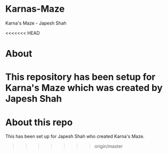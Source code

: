 # Karnas-Maze
Karna's Maze - Japesh Shah

<<<<<<< HEAD
# About
This repository has been setup for Karna's Maze which was created by Japesh Shah
=======
# About this repo
This has been set up for Japesh Shah who created Karna's Maze.
>>>>>>> origin/master
